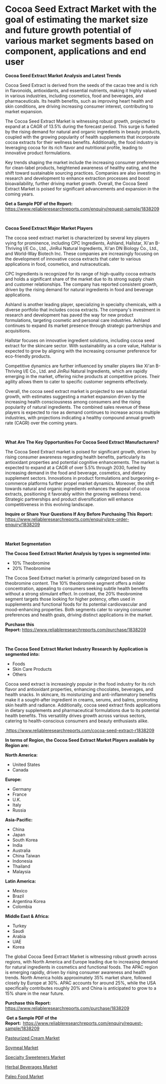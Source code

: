 <p><h1>Cocoa Seed Extract Market with the goal of estimating the market size and future growth potential of various market segments based on component, applications and end user</h1></p><p><strong>Cocoa Seed Extract Market Analysis and Latest Trends</strong></p>
<p><p>Cocoa Seed Extract is derived from the seeds of the cacao tree and is rich in flavonoids, antioxidants, and essential nutrients, making it highly valued in various industries, including cosmetics, food and beverages, and pharmaceuticals. Its health benefits, such as improving heart health and skin conditions, are driving increasing consumer interest, contributing to market expansion.</p><p>The Cocoa Seed Extract Market is witnessing robust growth, projected to expand at a CAGR of 13.5% during the forecast period. This surge is fueled by the rising demand for natural and organic ingredients in beauty products, coupled with the growing popularity of health supplements that incorporate cocoa extracts for their wellness benefits. Additionally, the food industry is leveraging cocoa for its rich flavor and nutritional profile, leading to innovative product formulations.</p><p>Key trends shaping the market include the increasing consumer preference for clean-label products, heightened awareness of healthy eating, and the shift toward sustainable sourcing practices. Companies are also investing in research and development to enhance extraction processes and boost bioavailability, further driving market growth. Overall, the Cocoa Seed Extract Market is poised for significant advancements and expansion in the coming years.</p></p>
<p><strong>Get a Sample PDF of the Report:&nbsp;</strong> <a href="https://www.reliableresearchreports.com/enquiry/request-sample/1838209?utm_campaign=13&utm_medium=2&utm_source=Github&utm_content=ia&utm_term=14022025&utm_id=cocoa-seed-extract">https://www.reliableresearchreports.com/enquiry/request-sample/1838209</a></p>
<p>&nbsp;</p>
<p><strong>Cocoa Seed Extract Major Market Players</strong></p>
<p><p>The cocoa seed extract market is characterized by several key players vying for prominence, including CPC Ingredients, Ashland, Hallstar, Xi'an B-Thriving I/E Co., Ltd., JinRui Natural Ingredients, Xi'an DN Biology Co., Ltd., and World-Way Biotech Inc. These companies are increasingly focusing on the development of innovative cocoa extracts that cater to various applications in food, cosmetics, and nutraceuticals.</p><p>CPC Ingredients is recognized for its range of high-quality cocoa extracts and holds a significant share of the market due to its strong supply chain and customer relationships. The company has reported consistent growth, driven by the rising demand for natural ingredients in food and beverage applications.</p><p>Ashland is another leading player, specializing in specialty chemicals, with a diverse portfolio that includes cocoa extracts. The company's investment in research and development has paved the way for new product formulations, targeting cosmetic and personal care industries. Ashland continues to expand its market presence through strategic partnerships and acquisitions.</p><p>Hallstar focuses on innovative ingredient solutions, including cocoa seed extract for the skincare sector. With sustainability as a core value, Hallstar is expected to grow by aligning with the increasing consumer preference for eco-friendly products.</p><p>Competitive dynamics are further influenced by smaller players like Xi'an B-Thriving I/E Co., Ltd. and JinRui Natural Ingredients, which are rapidly emerging in the market, offering niche products at competitive prices. Their agility allows them to cater to specific customer segments effectively.</p><p>Overall, the cocoa seed extract market is projected to see substantial growth, with estimates suggesting a market expansion driven by the increasing health consciousness among consumers and the rising popularity of natural ingredients. The combined sales revenue of these players is expected to rise as demand continues to increase across multiple industries, with projections indicating a healthy compound annual growth rate (CAGR) over the coming years.</p></p>
<p>&nbsp;</p>
<p><strong>What Are The Key Opportunities For Cocoa Seed Extract Manufacturers?</strong></p>
<p><p>The Cocoa Seed Extract market is poised for significant growth, driven by rising consumer awareness regarding health benefits, particularly its antioxidant properties and potential cognitive enhancements. The market is expected to expand at a CAGR of over 5.5% through 2030, fueled by increasing demand in the food and beverage, cosmetics, and dietary supplement sectors. Innovations in product formulations and burgeoning e-commerce platforms further propel market dynamics. Moreover, the shift towards natural and organic ingredients enhances the appeal of cocoa extracts, positioning it favorably within the growing wellness trend. Strategic partnerships and product diversification will enhance competitiveness in this evolving landscape.</p></p>
<p><strong>Inquire or Share Your Questions If Any Before Purchasing This Report:</strong> <a href="https://www.reliableresearchreports.com/enquiry/pre-order-enquiry/1838209?utm_campaign=13&utm_medium=2&utm_source=Github&utm_content=ia&utm_term=14022025&utm_id=cocoa-seed-extract">https://www.reliableresearchreports.com/enquiry/pre-order-enquiry/1838209</a></p>
<p>&nbsp;</p>
<p><strong>Market Segmentation</strong></p>
<p><strong>The Cocoa Seed Extract Market Analysis by types is segmented into:</strong></p>
<p><ul><li>10% Theobromine</li><li>20% Theobromine</li></ul></p>
<p><p>The Cocoa Seed Extract market is primarily categorized based on its theobromine content. The 10% theobromine segment offers a milder concentration, appealing to consumers seeking subtle health benefits without a strong stimulant effect. In contrast, the 20% theobromine segment targets those looking for higher potency, often used in supplements and functional foods for its potential cardiovascular and mood-enhancing properties. Both segments cater to varying consumer preferences and health goals, driving distinct applications in the market.</p></p>
<p><strong>Purchase this Report:&nbsp;</strong><a href="https://www.reliableresearchreports.com/purchase/1838209?utm_campaign=13&utm_medium=2&utm_source=Github&utm_content=ia&utm_term=14022025&utm_id=cocoa-seed-extract">https://www.reliableresearchreports.com/purchase/1838209</a></p>
<p>&nbsp;</p>
<p><strong>The Cocoa Seed Extract Market Industry Research by Application is segmented into:</strong></p>
<p><ul><li>Foods</li><li>Skin Care Products</li><li>Others</li></ul></p>
<p><p>Cocoa seed extract is increasingly popular in the food industry for its rich flavor and antioxidant properties, enhancing chocolates, beverages, and health snacks. In skincare, its moisturizing and anti-inflammatory benefits make it a sought-after ingredient in creams, serums, and balms, promoting skin health and radiance. Additionally, cocoa seed extract finds applications in dietary supplements and pharmaceutical formulations due to its potential health benefits. This versatility drives growth across various sectors, catering to health-conscious consumers and beauty enthusiasts alike.</p></p>
<p><a href="https://www.reliableresearchreports.com/cocoa-seed-extract-r1838209?utm_campaign=13&utm_medium=2&utm_source=Github&utm_content=ia&utm_term=14022025&utm_id=cocoa-seed-extract">&nbsp;https://www.reliableresearchreports.com/cocoa-seed-extract-r1838209</a></p>
<p><strong>In terms of Region, the Cocoa Seed Extract Market Players available by Region are:</strong></p>
<p>
    <p> <strong> North America: </strong>
        <ul>
            <li>United States</li>
            <li>Canada</li>
        </ul>
        </p> 
    <p> <strong> Europe: </strong>
        <ul>
            <li>Germany</li>
            <li>France</li>
            <li>U.K.</li>
            <li>Italy</li>
            <li>Russia</li>
        </ul>
        </p> 
    <p> <strong> Asia-Pacific: </strong>
        <ul>
            <li>China</li>
            <li>Japan</li>
            <li>South Korea</li>
            <li>India</li>
            <li>Australia</li>
            <li>China Taiwan</li>
            <li>Indonesia</li>
            <li>Thailand</li>
            <li>Malaysia</li>
        </ul>
        </p> 
    <p> <strong> Latin America: </strong>
        <ul>
            <li>Mexico</li>
            <li>Brazil</li>
            <li>Argentina Korea</li>
            <li>Colombia</li>
        </ul>
        </p> 
    <p> <strong> Middle East & Africa: </strong>
        <ul>
            <li>Turkey</li>
            <li>Saudi</li>
            <li>Arabia</li>
            <li>UAE</li>
            <li>Korea</li>
        </ul>
    </p>
    </p>
<p><p>The global Cocoa Seed Extract Market is witnessing robust growth across regions, with North America and Europe leading due to increasing demand for natural ingredients in cosmetics and functional foods. The APAC region is emerging rapidly, driven by rising consumer awareness and health trends. North America holds approximately 35% market share, followed closely by Europe at 30%. APAC accounts for around 25%, while the USA specifically contributes roughly 20% and China is anticipated to grow to a 15% share in the near future.</p></p>
<p><strong>Purchase this Report: </strong><a href="https://www.reliableresearchreports.com/purchase/1838209?utm_campaign=13&utm_medium=2&utm_source=Github&utm_content=ia&utm_term=14022025&utm_id=cocoa-seed-extract">https://www.reliableresearchreports.com/purchase/1838209</a></p>
<p>&nbsp;<strong>Get a Sample PDF of the Report:&nbsp;&nbsp;</strong><a href="https://www.reliableresearchreports.com/enquiry/request-sample/1838209?utm_campaign=13&utm_medium=2&utm_source=Github&utm_content=ia&utm_term=14022025&utm_id=cocoa-seed-extract">https://www.reliableresearchreports.com/enquiry/request-sample/1838209</a></p>
<p><strong></strong></p>
<p><p><a href="https://github.com/abantolemox08/Market-Research-Report-List-1/blob/main/pasteurized-cream-market.md?utm_campaign=13&utm_medium=2&utm_source=Github&utm_content=ia&utm_term=14022025&utm_id=cocoa-seed-extract">Pasteurized Cream Market</a></p><p><a href="https://github.com/raffadongraffadong/Market-Research-Report-List-1/blob/main/soymeal-market.md?utm_campaign=13&utm_medium=2&utm_source=Github&utm_content=ia&utm_term=14022025&utm_id=cocoa-seed-extract">Soymeal Market</a></p><p><a href="https://github.com/njockebogris/Market-Research-Report-List-1/blob/main/specialty-sweeteners-market.md?utm_campaign=13&utm_medium=2&utm_source=Github&utm_content=ia&utm_term=14022025&utm_id=cocoa-seed-extract">Specialty Sweeteners Market</a></p><p><a href="https://github.com/ahmalaloanne/Market-Research-Report-List-1/blob/main/herbal-beverages-market.md?utm_campaign=13&utm_medium=2&utm_source=Github&utm_content=ia&utm_term=14022025&utm_id=cocoa-seed-extract">Herbal Beverages Market</a></p><p><a href="https://github.com/peddicehle/Market-Research-Report-List-1/blob/main/paleo-food-market.md?utm_campaign=13&utm_medium=2&utm_source=Github&utm_content=ia&utm_term=14022025&utm_id=cocoa-seed-extract">Paleo Food Market</a></p></p>